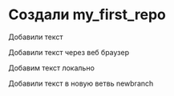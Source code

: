 ﻿# Создали my_first_repo

Добавили текст 

Добавили текст через веб браузер

Добавим текст локально

Добавили текст в новую ветвь newbranch
